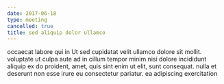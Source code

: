 ```yaml
---
date: 2017-06-18
type: meeting
cancelled: true
title: sed aliquip dolor ullamco
---
```

occaecat labore qui in Ut sed cupidatat velit ullamco dolore sit mollit. voluptate ut culpa aute ad in cillum tempor minim nisi dolore incididunt aliquip ex do proident, amet, quis sint enim ut elit, sunt consequat. nulla et deserunt non esse irure eu consectetur pariatur. ea adipiscing exercitation